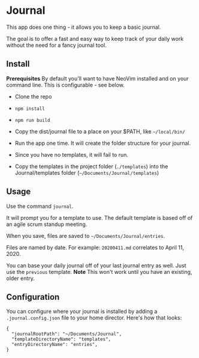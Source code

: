 # Journal

This app does one thing - it allows you to keep a basic journal.

The goal is to offer a fast and easy way to keep track of your daily work without the need for a fancy journal tool.

## Install

**Prerequisites**
By default you'll want to have NeoVim installed and on your command line. This is configurable - see below.

- Clone the repo
- `npm install`
- `npm run build`
- Copy the dist/journal file to a place on your $PATH, like  `~/local/bin/`

- Run the app one time. It will create the folder structure for your journal.
- Since you have no templates, it will fail to run.
- Copy the templates in the project folder (`./templates`) into the Journal/templates folder (`~/Documents/Journal/templates`)

## Usage

Use the command `journal`.

It will prompt you for a template to use. The default template is based off of an agile scrum standup meeting.

When you save, files are saved to `~/Documents/Journal/entries`.

Files are named by date. For example: `20200411.md` correlates to April 11, 2020.

You can base your daily journal off of your last journal entry as well. Just use the `previous` template. **Note** This won't work until you have an existing, older entry.

## Configuration

You can configure where your journal is installed by adding a `.journal.config.json` file to your home director. Here's how that looks:

```
{
  "journalRootPath": "~/Documents/Journal",
  "templateDirectoryName": "templates",
  "entryDirectoryName": "entries",
}
```
